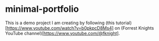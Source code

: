 # minimal-portfolio
This is a demo project I am creating by following (this tutorial)[https://www.youtube.com/watch?v=b0pkpcD8Ms4] on (Forrest Knights YouTube channel)[https://www.youtube.com/@fknight].